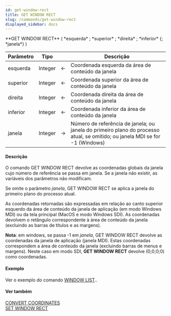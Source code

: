 ```yaml
---
id: get-window-rect
title: GET WINDOW RECT
slug: /commands/get-window-rect
displayed_sidebar: docs
---
```


<!--REF #_command_.GET WINDOW RECT.Syntax-->**GET WINDOW RECT** ( *esquerda* ; *superior* ; *direita* ; *inferior* {; *janela*} )<!-- END REF-->
<!--REF #_command_.GET WINDOW RECT.Params-->
| Parâmetro | Tipo |  | Descrição |
| --- | --- | --- | --- |
| esquerda | Integer | &larr; | Coordenada esquerda da área de conteúdo da janela |
| superior | Integer | &larr; | Coordenada superior da área de conteúdo da janela |
| direita | Integer | &larr; | Coordenada direita da área de conteúdo da janela |
| inferior | Integer | &larr; | Coordenada inferior da área de conteúdo da janela |
| janela | Integer | &rarr; | Número de referência de janela; ou janela do primeiro plano do processo atual, se omitido; ou janela MDI se for -1 (Windows) |

<!-- END REF-->

#### Descrição 

<!--REF #_command_.GET WINDOW RECT.Summary-->O comando GET WINDOW RECT devolve as coordenadas globais da janela cujo número de referência se passa em janela.<!-- END REF--> Se a janela não existir, as variáveis dos parâmetros não modificam.  

Se omite o parâmetro *janela*, GET WINDOW RECT se aplica a janela do primeiro plano do processo atual.  
  
As coordenadas retornadas são expressadas em relação ao canto superior esquerdo da área de conteúdo da janela de aplicação (em modo Windows MDI) ou da tela principal (MacOS e modo Windows SDI). As coordenadas devolvem o retângulo correspondente à área de conteúdo da janela (excluindo as barras de títulos e as margens).

**Nota**: em windows, se passa -1 em *janela*, GET WINDOW RECT devolve as coordenadas da janela de aplicação (janela MDI). Estas coordenadas correspondem a área de conteúdo da janela (excluindo barras de menus e margens). Neste caso em modo SDI, **GET WINDOW RECT** devolve (0;0;0;0) como coordenadas.

#### Exemplo 

Ver o exemplo do comando [WINDOW LIST](window-list.md)..

#### Ver também 

[CONVERT COORDINATES](convert-coordinates.md)  
[SET WINDOW RECT](set-window-rect.md)  
